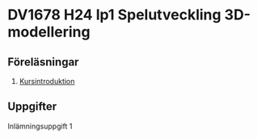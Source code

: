 # DV1678 H24 lp1 Spelutveckling 3D-modellering

## Föreläsningar
1. [Kursintroduktion](https://github.com/darkraven92/DV1678-H24-lp1-Spelutveckling---3D-modellering/blob/main/1.%20Kursintroduktion.pptx.pdf)

## Uppgifter
Inlämningsuppgift 1
